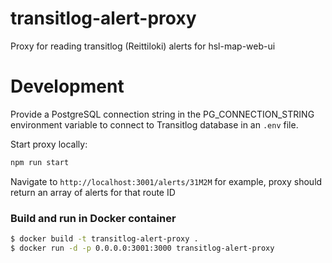 # transitlog-alert-proxy
Proxy for reading transitlog (Reittiloki) alerts for hsl-map-web-ui

# Development
Provide a PostgreSQL connection string in the PG_CONNECTION_STRING environment variable to connect to Transitlog database in an ```.env``` file.

Start proxy locally:
```bash
npm run start
```

Navigate to ```http://localhost:3001/alerts/31M2M``` for example, proxy should return an array of alerts for that route ID

### Build and run in Docker container

```bash
$ docker build -t transitlog-alert-proxy .
$ docker run -d -p 0.0.0.0:3001:3000 transitlog-alert-proxy
```
